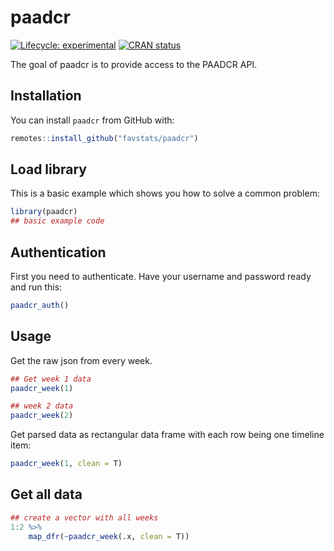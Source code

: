 
<!-- README.md is generated from README.Rmd. Please edit that file -->

# paadcr

<!-- badges: start -->

[![Lifecycle:
experimental](https://img.shields.io/badge/lifecycle-experimental-orange.svg)](https://www.tidyverse.org/lifecycle/#experimental)
[![CRAN
status](https://www.r-pkg.org/badges/version/paadcr)](https://CRAN.R-project.org/package=paadcr)
<!-- badges: end -->

The goal of paadcr is to provide access to the PAADCR API.

## Installation

You can install `paadcr` from GitHub with:

``` r
remotes::install_github("favstats/paadcr")
```

## Load library

This is a basic example which shows you how to solve a common problem:

``` r
library(paadcr)
## basic example code
```

## Authentication

First you need to authenticate. Have your username and password ready
and run this:

``` r
paadcr_auth()
```

## Usage

Get the raw json from every week.

``` r
## Get week 1 data
paadcr_week(1)

## week 2 data
paadcr_week(2)
```

Get parsed data as rectangular data frame with each row being one
timeline item:

``` r
paadcr_week(1, clean = T)
```

## Get all data

``` r
## create a vector with all weeks
1:2 %>% 
    map_dfr(~paadcr_week(.x, clean = T))
```
